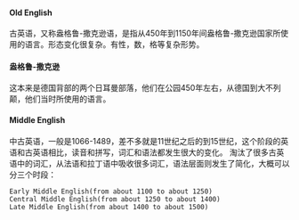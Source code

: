 #### Old English
古英语，又称盎格鲁-撒克逊语，是指从450年到1150年间盎格鲁-撒克逊国家所使用的语言。形态变化很复杂。有性，数，格等复杂形势。

#### 盎格鲁-撒克逊
这本来是德国背部的两个日耳曼部落，他们在公园450年左右，从德国到大不列颠，他们当时所使用的语言。

#### Middle English
中古英语，一般是1066-1489，差不多就是11世纪之后的到15世纪，这个阶段的英语和古英语相比，读音和拼写，词汇和语法都发生很大的变化。
淘汰了很多古英语中的词汇，从法语和拉丁语中吸收很多词汇，语法层面则发生了简化，大概可以分三个时段：
```
Early Middle English(from about 1100 to about 1250)
Central Middle English(from about 1250 to about 1400)
Late Middle English(from about 1400 to about 1500)
```

